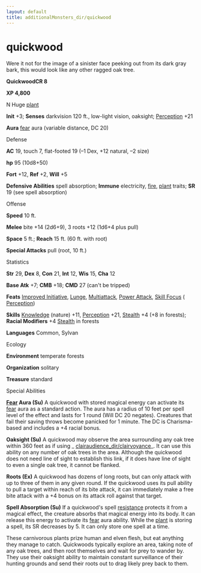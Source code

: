 ```yaml
---
layout: default
title: additionalMonsters_dir/quickwood
---
```

# quickwood

Were it not for the image of a sinister face peeking out from its dark gray bark, this would look like any other ragged oak tree.

**QuickwoodCR 8**

**XP 4,800**

N Huge [plant](../monsters_dir/creatureTypes#_plant)

**Init** +3; **Senses** darkvision 120 ft., low-light vision, oaksight; [Perception](../additionalMonsters_dir/../skills_dir/perception#_perception) +21

**Aura** [fear](../monsters_dir/universalMonsterRules#_fear-(su-or-sp)) aura (variable distance, DC 20)

Defense

**AC** 19, touch 7, flat-footed 19 (–1 Dex, +12 natural, –2 size)

**hp** 95 (10d8+50)

**Fort** +12, **Ref** +2, **Will** +5

**Defensive Abilities** spell absorption; **Immune** electricity, [fire](../monsters_dir/creatureTypes#_fire-subtype), [plant](../monsters_dir/creatureTypes#_plant) traits; **SR** 19 (see spell absorption)

Offense

**Speed** 10 ft.

**Melee** bite +14 (2d6+9), 3 roots +12 (1d6+4 plus pull)

**Space** 5 ft.; **Reach** 15 ft. (60 ft. with root)

**Special Attacks** pull (root, 10 ft.)

Statistics

**Str** 29, **Dex** 8, **Con** 21, **Int** 12, **Wis** 15, **Cha** 12

**Base Atk** +7; **CMB** +18; **CMD** 27 (can't be tripped)

**Feats** [Improved Initiative](../additionalMonsters_dir/../feats#_improved-initiative), [Lunge](../additionalMonsters_dir/../feats#_lunge), [Multiattack](../additionalMonsters_dir/../monsters_dir/monsterFeats#_multiattack), [Power Attack](../additionalMonsters_dir/../feats#_power-attack), [Skill Focus](../additionalMonsters_dir/../feats#_skill-focus) ( [Perception](../additionalMonsters_dir/../skills_dir/perception#_perception))

**Skills** [Knowledge](../additionalMonsters_dir/../skills_dir/knowledge#_knowledge) (nature) +11, [Perception](../additionalMonsters_dir/../skills_dir/perception#_perception) +21, [Stealth](../additionalMonsters_dir/../skills_dir/stealth#_stealth) +4 (+8 in forests); **Racial Modifiers** +4 [Stealth](../additionalMonsters_dir/../skills_dir/stealth#_stealth) in forests

**Languages** Common, Sylvan

Ecology

**Environment** temperate forests

**Organization** solitary

**Treasure** standard

Special Abilities

**[Fear](../monsters_dir/universalMonsterRules#_fear-(su-or-sp)) Aura (Su)** A quickwood with stored magical energy can activate its [fear](../monsters_dir/universalMonsterRules#_fear-(su-or-sp)) aura as a standard action. The aura has a radius of 10 feet per spell level of the effect and lasts for 1 round (Will DC 20 negates). Creatures that fail their saving throws become panicked for 1 minute. The DC is Charisma-based and includes a +4 racial bonus.

**Oaksight (Su)** A quickwood may observe the area surrounding any oak tree within 360 feet as if using _ [clairaudience_dir/clairvoyance](../additionalMonsters_dir/../spells_dir/clairaudienceClairvoyance#_clairaudience-clairvoyance)_. It can use this ability on any number of oak trees in the area. Although the quickwood does not need line of sight to establish this link, if it does have line of sight to even a single oak tree, it cannot be flanked.

**Roots (Ex)** A quickwood has dozens of long roots, but can only attack with up to three of them in any given round. If the quickwood uses its pull ability to pull a target within reach of its bite attack, it can immediately make a free bite attack with a +4 bonus on its attack roll against that target.

**Spell Absorption (Su)** If a quickwood's spell [resistance](../monsters_dir/universalMonsterRules#_resistance) protects it from a magical effect, the creature absorbs that magical energy into its body. It can release this energy to activate its [fear](../monsters_dir/universalMonsterRules#_fear-(su-or-sp)) aura ability. While the [plant](../monsters_dir/creatureTypes#_plant) is storing a spell, its SR decreases by 5. It can only store one spell at a time.

These carnivorous plants prize human and elven flesh, but eat anything they manage to catch. Quickwoods typically explore an area, taking note of any oak trees, and then root themselves and wait for prey to wander by. They use their oaksight ability to maintain constant surveillance of their hunting grounds and send their roots out to drag likely prey back to them.

